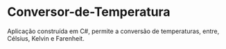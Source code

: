 # Conversor-de-Temperatura
 Aplicação construída em C#, permite a conversão de temperaturas, entre, Célsius, Kelvin e Farenheit. 
